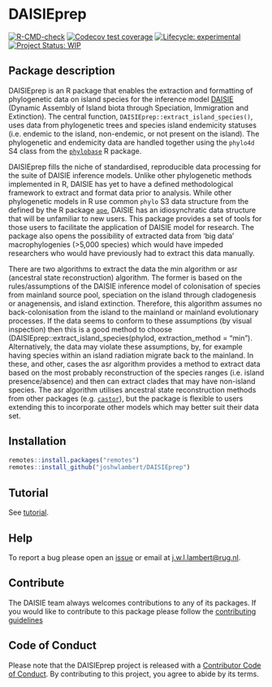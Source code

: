 # DAISIEprep

<!-- badges: start -->
  [![R-CMD-check](https://github.com/joshwlambert/DAISIEprep/workflows/R-CMD-check/badge.svg)](https://github.com/joshwlambert/DAISIEprep/actions)
[![Codecov test coverage](https://codecov.io/gh/joshwlambert/DAISIEprep/branch/master/graph/badge.svg)](https://app.codecov.io/gh/joshwlambert/DAISIEprep?branch=master)
[![Lifecycle: experimental](https://img.shields.io/badge/lifecycle-experimental-orange.svg)](https://lifecycle.r-lib.org/articles/stages.html#experimental)
[![Project Status: WIP](https://www.repostatus.org/badges/latest/wip.svg)](https://github.com/joshwlambert/DAISIEprep/#wip)
<!-- badges: end -->

## Package description

DAISIEprep is an R package that enables the extraction and formatting of phylogenetic data on island species for the inference model [DAISIE](https://github.com/rsetienne/DAISIE) (Dynamic Assembly of Island biota through Speciation, Immigration and Extinction). The central function, `DAISIEprep::extract_island_species()`, uses data from phylogenetic trees and species island endemicity statuses (i.e. endemic to the island, non-endemic, or not present on the island). The phylogenetic and endemicity data are handled together using the `phylo4d` S4 class from the [`phylobase`](https://github.com/fmichonneau/phylobase) R package. 

DAISIEprep fills the niche of standardised, reproducible data processing for the suite of DAISIE inference models. Unlike other phylogenetic methods implemented in R, DAISIE has yet to have a defined methodological framework to extract and format data prior to analysis. While other phylogenetic models in R use common `phylo` S3 data structure from the defined by the R package [`ape`](https://github.com/emmanuelparadis/ape), DAISIE has an idiosynchratic data structure that will be unfamiliar to new users. This package provides a set of tools for those users to facilitate the application of DAISIE model for research. The package also opens the possibility of extracted data from ‘big data’ macrophylogenies (>5,000 species) which would have impeded researchers who would have previously had to extract this data manually.

There are two algorithms to extract the data the min algorithm or asr (ancestral state reconstruction) algorithm. The former is based on the rules/assumptions of the DAISIE inference model of colonisation of species from mainland source pool, speciation on the island through cladogenesis or anagenensis, and island extinction. Therefore, this algorithm assumes no back-colonisation from the island to the mainland or mainland evolutionary processes. If the data seems to conform to these assumptions (by visual inspection) then this is a good method to choose (DAISIEprep::extract_island_species(phylod, extraction_method = “min”). Alternatively, the data may violate these assumptions, by, for example having species within an island radiation migrate back to the mainland. In these, and other, cases the asr algorithm provides a method to extract data based on the most probably reconstruction of the species ranges (i.e. island presence/absence) and then can extract clades that may have non-island species. The asr algorithm utilises ancestral state reconstruction methods from other packages (e.g. [`castor`](https://cran.r-project.org/web/packages/castor/index.html)), but the package is flexible to users extending this to incorporate other models which may better suit their data set.

## Installation

``` r
remotes::install.packages("remotes")
remotes::install_github("joshwlambert/DAISIEprep")
```

## Tutorial

See [tutorial](vignettes/Tutorial.Rmd).

## Help

To report a bug please open an [issue](https://github.com/joshwlambert/DAISIEprep/issues/new) or email at j.w.l.lambert@rug.nl.

## Contribute

The DAISIE team always welcomes contributions to any of its packages. If you
would like to contribute to this package please follow the [contributing guidelines](https://github.com/joshwlambert/DAISIEprep/tree/master/.github/CONTRIBUTING.md)

## Code of Conduct

Please note that the DAISIEprep project is released with a [Contributor Code of Conduct](https://contributor-covenant.org/version/2/0/CODE_OF_CONDUCT.html). By contributing to this project, you agree to abide by its terms.
